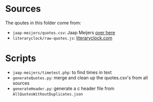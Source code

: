 # Sources
The qoutes in this folder come from:
- `jaap-meijers/quotes.csv`: Jaap Meijers [over here](https://www.instructables.com/Literary-Clock-Made-From-E-reader/)
- `literaryclock/raw-quotes.js`: [literaryclock.com](http://literaryclock.com)

# Scripts
- `jaap-meijers/timetest.php`: to find times in text
- `generateQuotes.py`: merge and clean up the quotes.csv's from all sources
- `generateHeader.py`: generate a c header file from `AllQuotesWithoutDuplicates.json`